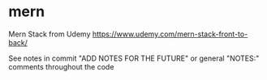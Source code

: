 # mern

Mern Stack from Udemy
https://www.udemy.com/mern-stack-front-to-back/

See notes in commit "ADD NOTES FOR THE FUTURE" or general "NOTES:" comments throughout the code
